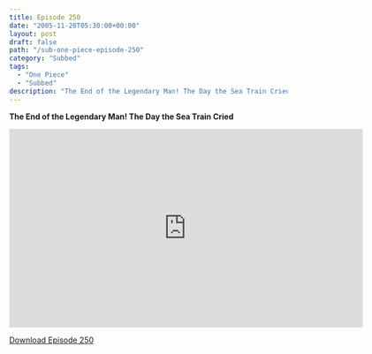 ```yaml
---
title: Episode 250
date: "2005-11-20T05:30:00+00:00"
layout: post
draft: false
path: "/sub-one-piece-episode-250"
category: "Subbed"
tags:
  - "One Piece"
  - "Subbed"
description: "The End of the Legendary Man! The Day the Sea Train Cried"
---
```


**The End of the Legendary Man! The Day the Sea Train Cried**

<iframe width="640" height="360" src="https://www.rapidvideo.com/e/FXQH7Q3BFF" frameborder="0" marginwidth=0 marginheight=0 scrolling=no allowfullscreen></iframe>

<a href="http://ouo.io/qs/eCodkFEQ?s=https://rapidvid.to/d/https://www.rapidvideo.com/e/FXQH7Q3BFF">Download Episode 250</a>
